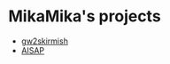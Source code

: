 # MikaMika's projects

- [gw2skirmish](https://mikamika.github.io/gw2skirmish/)
- [AISAP](https://mikamika.github.io/aisap/)
